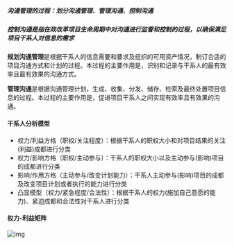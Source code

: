 ##### 沟通管理的过程：划分沟通管理、管理沟通、控制沟通

##### 控制沟通是指在政改革项目生命周期中对沟通进行监督和控制的过程，以确保满足项目干系人对信息的需求

**规划沟通管理**是根据干系人的信息需要和要求及组织的可用资产情况，制订合适的项目沟通方式和计划的过程。本过程的主要作用是，识别和记录与干系人的最有效率且最有效果的沟通方式。

**管理沟通**是根据沟通管理计划，生成、收集、分发、储存、检索及最终处置项目信息的过程。本过程的主要作用是，促进项目干系人之间实现有效率且有效果的沟通。

#### 干系人分析模型

- 权力/利益方格（职权/关注程度）：根据干系人的职权大小和对项目结果的关注(利益)成都进行分类
- 权力/影响方格（职权/主动参与）：干系人的职权大小以及主动参与(影响)项目的成都进行分类
- 影响/作用方格（主动参与/改变计划能力）：干系人主动参与(影响)项目的成都及改变项目计划或者执行的能力进行分类
- 凸显模型（权力/紧急程度/合法性）：根据干系人的权力(施加自己意愿的能力)、紧迫成都和合法性对干系人进行分类

#### 权力-利益矩阵

![img](https://p4.itc.cn/images01/20220620/d4fbab06d225416ea84f0c7ef85a6bd1.png)